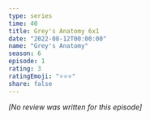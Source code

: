 ```yaml
---
type: series
time: 40
title: Grey's Anatomy 6x1
date: "2022-08-12T00:00:00"
name: "Grey's Anatomy"
season: 6
episode: 1
rating: 3
ratingEmoji: "⭐️⭐️⭐️"
share: false
---
```


*[No review was written for this episode]*
